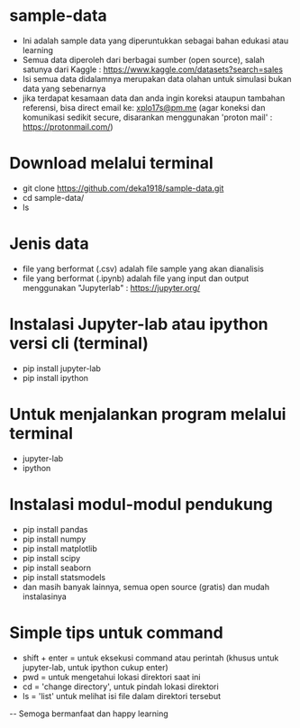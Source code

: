 # sample-data

- Ini adalah sample data yang diperuntukkan sebagai bahan edukasi atau learning
- Semua data diperoleh dari berbagai sumber (open source), salah satunya dari Kaggle : https://www.kaggle.com/datasets?search=sales
- Isi semua data didalamnya merupakan data olahan untuk simulasi bukan data yang sebenarnya
- jika terdapat kesamaan data dan anda ingin koreksi ataupun tambahan referensi, bisa direct email ke: xplo17s@pm.me (agar koneksi dan komunikasi sedikit secure, disarankan menggunakan 'proton mail' : https://protonmail.com/)

# Download melalui terminal
- git clone https://github.com/deka1918/sample-data.git
- cd sample-data/
- ls

# Jenis data
- file yang berformat (.csv) adalah file sample yang akan dianalisis
- file yang berformat (.ipynb) adalah file yang input dan output menggunakan "Jupyterlab" : https://jupyter.org/

# Instalasi Jupyter-lab atau ipython versi cli (terminal)
- pip install jupyter-lab
- pip install ipython

# Untuk menjalankan program melalui terminal
- jupyter-lab
- ipython

# Instalasi modul-modul pendukung
- pip install pandas
- pip install numpy
- pip install matplotlib
- pip install scipy
- pip install seaborn
- pip install statsmodels
- dan masih banyak lainnya, semua open source (gratis) dan mudah instalasinya

# Simple tips untuk command
  - shift + enter = untuk eksekusi command atau perintah (khusus untuk jupyter-lab, untuk ipython cukup enter)
  - pwd = untuk mengetahui lokasi direktori saat ini
  - cd = 'change directory', untuk pindah lokasi direktori
  - ls = 'list' untuk melihat isi file dalam direktori tersebut

-- Semoga bermanfaat dan happy learning
